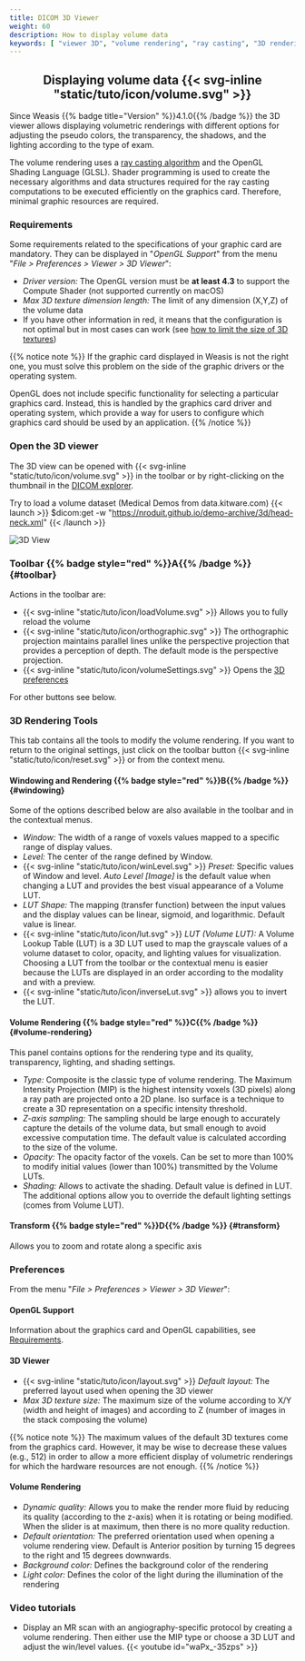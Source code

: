 ```yaml
---
title: DICOM 3D Viewer
weight: 60
description: How to display volume data
keywords: [ "viewer 3D", "volume rendering", "ray casting", "3D rendering", "dicom viewer", "free dicom viewer", "open source dicom viewer" ]
---
```


## <center>Displaying volume data {{< svg-inline "static/tuto/icon/volume.svg" >}}</center>

Since Weasis {{% badge title="Version" %}}4.1.0{{% /badge %}} the 3D viewer allows displaying volumetric renderings with different options for adjusting the pseudo colors, the transparency, the shadows, and the lighting according to the type of exam.

The volume rendering uses a [ray casting algorithm](https://en.wikipedia.org/wiki/Volume_ray_casting) and the OpenGL Shading Language (GLSL). Shader programming is used to create the necessary algorithms and data structures 
required for the ray casting computations to be executed efficiently on the graphics card. Therefore, minimal graphic resources are required.

### Requirements
Some requirements related to the specifications of your graphic card are mandatory. They can be displayed in "_OpenGL Support_" from the menu "_File > Preferences > Viewer > 3D Viewer_":

* _Driver version:_ The OpenGL version must be **at least 4.3** to support the Compute Shader (not supported currently on macOS)
* _Max 3D texture dimension length:_ The limit of any dimension (X,Y,Z) of the volume data
* If you have other information in red, it means that the configuration is not optimal but in most cases can work (see [how to limit the size of 3D textures](#3d-viewer))

{{% notice note %}}
If the graphic card displayed in Weasis is not the right one, you must solve this problem on the side of the graphic drivers or the operating system.

OpenGL does not include specific functionality for selecting a particular graphics card. Instead, this is handled by the graphics card driver and operating system, which provide a way for users to configure which graphics card should be used by an application.
{{% /notice %}}

### Open the 3D viewer
The 3D view can be opened with {{< svg-inline "static/tuto/icon/volume.svg" >}} in the toolbar or by right-clicking on the thumbnail in the [DICOM explorer](../dicom-explorer/).

Try to load a volume dataset (Medical Demos from data.kitware.com)
{{< launch >}}
$dicom:get -w "https://nroduit.github.io/demo-archive/3d/head-neck.xml"
{{< /launch >}}

![3D View](/tuto/view-3d.jpg?classes=shadow&width=780px)
<br>

### Toolbar {{% badge style="red" %}}A{{% /badge %}} {#toolbar}
Actions in the toolbar are:
* {{< svg-inline "static/tuto/icon/loadVolume.svg" >}} Allows you to fully reload the volume
* {{< svg-inline "static/tuto/icon/orthographic.svg" >}} The orthographic projection maintains parallel lines unlike the perspective projection that provides a perception of depth. The default mode is the perspective projection.
* {{< svg-inline "static/tuto/icon/volumeSettings.svg" >}} Opens the [3D preferences](#preferences)

For other buttons see below.

### 3D Rendering Tools
This tab contains all the tools to modify the volume rendering. If you want to return to the original settings, just click on the toolbar button {{< svg-inline "static/tuto/icon/reset.svg" >}} or from the context menu.

#### Windowing and Rendering {{% badge style="red" %}}B{{% /badge %}} {#windowing}
Some of the options described below are also available in the toolbar and in the contextual menus.

* _Window:_ The width of a range of voxels values mapped to a specific range of display values.
* _Level:_ The center of the range defined by Window.
* {{< svg-inline "static/tuto/icon/winLevel.svg" >}} _Preset:_ Specific values of Window and level. _Auto Level [Image]_ is the default value when changing a LUT and provides the best visual appearance of a Volume LUT.
* _LUT Shape:_ The mapping (transfer function) between the input values and the display values can be linear, sigmoid, and logarithmic. Default value is linear.
* {{< svg-inline "static/tuto/icon/lut.svg" >}} _LUT (Volume LUT):_ A Volume Lookup Table (LUT) is a 3D LUT used to map the grayscale values of a volume dataset to color, opacity, and lighting values for visualization. Choosing a LUT from the toolbar or the contextual menu is easier because the LUTs are displayed in an order according to the modality and with a preview.
* {{< svg-inline "static/tuto/icon/inverseLut.svg" >}} allows you to invert the LUT.


#### Volume Rendering {{% badge style="red" %}}C{{% /badge %}} {#volume-rendering}
This panel contains options for the rendering type and its quality, transparency, lighting, and shading settings.

* _Type:_ Composite is the classic type of volume rendering. The Maximum Intensity Projection (MIP) is the highest intensity voxels (3D pixels) along a ray path are projected onto a 2D plane. Iso surface is a technique to create a 3D representation on a specific intensity threshold.
* _Z-axis sampling:_ The sampling should be large enough to accurately capture the details of the volume data, but small enough to avoid excessive computation time. The default value is calculated according to the size of the volume.
* _Opacity:_ The opacity factor of the voxels. Can be set to more than 100% to modify initial values (lower than 100%) transmitted by the Volume LUTs.
* _Shading:_ Allows to activate the shading. Default value is defined in LUT. The additional options allow you to override the default lighting settings (comes from Volume LUT).

#### Transform {{% badge style="red" %}}D{{% /badge %}} {#transform}
Allows you to zoom and rotate along a specific axis

### Preferences
From the menu "_File > Preferences > Viewer > 3D Viewer_":

#### OpenGL Support
Information about the graphics card and OpenGL capabilities, see [Requirements](#requirements).

#### 3D Viewer
* {{< svg-inline "static/tuto/icon/layout.svg" >}} _Default layout:_ The preferred layout used when opening the 3D viewer
* _Max 3D texture size:_ The maximum size of the volume according to X/Y (width and height of images) and according to Z (number of images in the stack composing the volume)

{{% notice note %}}
The maximum values of the default 3D textures come from the graphics card. However, it may be wise to decrease these values (e.g., 512) in order to allow a more efficient display of volumetric renderings for which the hardware resources are not enough.
{{% /notice %}}

#### Volume Rendering
* _Dynamic quality:_ Allows you to make the render more fluid by reducing its quality (according to the z-axis) when it is rotating or being modified. When the slider is at maximum, then there is no more quality reduction.
* _Default orientation:_ The preferred orientation used when opening a volume rendering view. Default is Anterior position by turning 15 degrees to the right and 15 degrees downwards.
* _Background color:_ Defines the background color of the rendering
* _Light color:_ Defines the color of the light during the illumination of the rendering

### Video tutorials
* Display an MR scan with an angiography-specific protocol by creating a volume rendering. Then either use the MIP type or choose a 3D LUT and adjust the win/level values.
{{< youtube id="waPx_-35zps" >}}